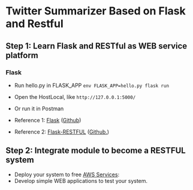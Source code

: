 # Twitter Summarizer Based on Flask and Restful
## Step 1: Learn Flask and RESTful as WEB service platform
### Flask
- Run hello.py in FLASK_APP
```env FLASK_APP=hello.py flask run```
- Open the HostLocal, like ```http://127.0.0.1:5000/```
- Or run it in Postman

- Reference 1: [Flask] ([Github])
- Reference 2: [Flask-RESTFUL] ([Github.])
## Step 2: Integrate module to become a RESTFUL system
- Deploy your system to free [AWS Services]:
- Develop simple WEB applications to test your system.



[Flask]: https://palletsprojects.com/p/flask/
[Github]: https://github.com/pallets/flask
[Flask-RESTFUL]: https://flask-restful.readthedocs.io/en/latest/
[Github.]: https://github.com/flask-restful/flask-restful
[AWS Services]: https://aws.amazon.com/free/?all-free-tier.sort-by=item.additionalFields.SortRank&all-free-tier.sort-order=asc
